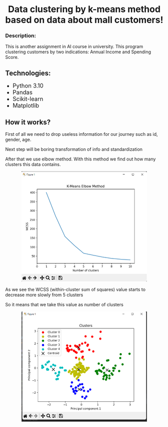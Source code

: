 <h1 align="center">Data clustering by k-means method based on data about mall customers!</h1>
<h3>Description: </h3> <p>This is another assignment in AI course in university.
This program clustering customers by two indications: Annual Income and Spending Score.</p>
<h2>Technologies: </h2>
<ul>
    <li style="font-size: 18px;">Python 3.10</li>
    <li style="font-size: 18px;">Pandas</li>
    <li style="font-size: 18px;">Scikit-learn</li>
    <li style="font-size: 18px;">Matplotlib</li>
</ul>
<h2>How it works?</h2>
<p>First of all we need to drop useless information for our journey such as id, gender, age.</p>
<p>Next step will be boring transformation of info and standardization</p>
<p>After that we use elbow method. With this method we find out how many clusters this data contains.</p>
<div align="center"><img width="400" height="350" src=".\img\Elbow method.png"/></div>
<p>As we see the WCSS (within-cluster sum of squares) value starts to decrease more slowly from 5 clusters</p>
<p>So it means that we take this value as number of clusters</p>
<div align="center"><img src=".\img\clustering done.png" width="400" height="350"/></div>